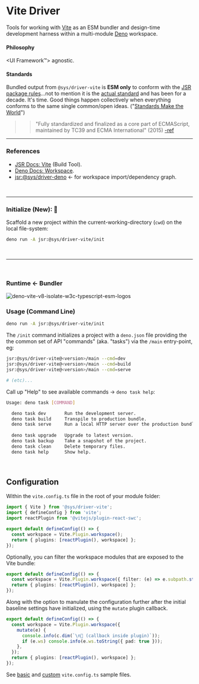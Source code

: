 # Vite Driver

Tools for working with [Vite](https://vitejs.dev/) as an ESM bundler and design-time development harness 
within a multi-module [Deno](https://docs.deno.com/) workspace.


#### Philosophy

<UI Framework™️> agnostic.


#### Standards

Bundled output from `@sys/driver-vite` is **ESM only** to conform with the [JSR package rules](https://jsr.io/docs/publishing-packages#jsr-package-rules)...not to mention it is the [actual standard](https://tc39.es/ecma262/#sec-modules) and has been for a decade. 
It's time. Good things happen collectively when everything conforms to the same single common/open ideas. ("[Standards Make the World](https://summerofprotocols.com/research/standards-make-the-world)")


>> "Fully standardized and finalized as a core part of ECMAScript, maintained by TC39 and ECMA International" (2015)
[-ref](https://tc39.es/ecma262/#sec-modules)



---

### References

- [JSR Docs: Vite](https://jsr.io/docs/with/vite) (Build Tool).
- [Deno Docs: Workspace](https://docs.deno.com/runtime/fundamentals/workspaces/).
- [jsr:@sys/driver-deno](https://jsr.io/@sys/driver-deno) ← for workspace import/dependency graph.


<p>&nbsp;<p>

---

### Initialize (New): 🧫
Scaffold a new project within the current-working-directory (`cwd`) on the local file-system:

```bash
deno run -A jsr:@sys/driver-vite/init
```

<p>&nbsp;<p>

---

<p>&nbsp;<p>

### Runtime ← Bundler

![deno-vite-v8-isolate-w3c-typescript-esm-logos](https://github.com/user-attachments/assets/f76ef3f2-f4f3-40bf-9301-517e21fe5a0d)



### Usage (Command Line)

```bash
deno run -A jsr:@sys/driver-vite/init
```


The `/init` command initializes a project with a `deno.json` file providing the
the common set of API "commands" (aka. "tasks") via the `/main` entry-point, eg:

```bash
jsr:@sys/driver-vite@<version>/main --cmd=dev
jsr:@sys/driver-vite@<version>/main --cmd=build
jsr:@sys/driver-vite@<version>/main --cmd=serve

# (etc)...
```

Call up "Help" to see available commands → `deno task help`:

```bash
Usage: deno task [COMMAND]

  deno task dev       Run the development server.                        
  deno task build     Transpile to production bundle.                    
  deno task serve     Run a local HTTP server over the production bundle.
                                                                         
  deno task upgrade   Upgrade to latest version.                         
  deno task backup    Take a snapshot of the project.                    
  deno task clean     Delete temporary files.                            
  deno task help      Show help.
```


<p>&nbsp;<p>




## Configuration

Within the `vite.config.ts` file in the root of your module folder:

```ts
import { Vite } from '@sys/driver-vite';
import { defineConfig } from 'vite';
import reactPlugin from '@vitejs/plugin-react-swc';

export default defineConfig(() => {
  const workspace = Vite.Plugin.workspace();
  return { plugins: [reactPlugin(), workspace] };
});
```
 
Optionally, you can filter the workspace modules that are exposed
to the Vite bundle:
 
```ts
export default defineConfig(() => {
  const workspace = Vite.Plugin.workspace({ filter: (e) => e.subpath.startsWith('/client') });
  return { plugins: [reactPlugin(), workspace] };
});
```
 
Along with the option to manulate the configuration further after the initial
baseline settings have initialized, using the `mutate` plugin callback.

```ts
export default defineConfig(() => {
  const workspace = Vite.Plugin.workspace({ 
    mutate(e) {
      console.info(c.dim(`\n👋 (callback inside plugin)`));
      if (e.ws) console.info(e.ws.toString({ pad: true }));
    },
  });
  return { plugins: [reactPlugin(), workspace] };
});
```

See [basic](./vite.config.-sample.simple.ts) and [custom](./vite.config.-sample.custom.ts) `vite.config.ts` sample files.
